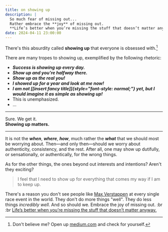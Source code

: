 ```yaml
---
title: on showing up
description: |
  So much fear of missing out...  
  Rather embrace the **joy** of missing out.  
  **Life’s better when you’re missing the stuff that doesn’t matter anyway.**
date: 2024-04-11 23:00:00
---
```


There's this absurdity called **showing up**
that everyone is obsessed with.[^1]

There are many tropes to showing up, exemplified by the following rhetoric:

- _**Success is showing up every day.**_
- _**Show up and you're halfway there.**_
- _**Show up as the _real_ you!**_
- _**I showed up for a year and look at me now!**_
- _**I am not [\[insert fancy title\]]{style="font-style: normal;"} yet, but I would imagine it as simple as showing up!**_
- This is unemphasized.
- ...

---

Sure. We get it.  
**Showing up matters.**

---

It is not the **_when_**, **_where_**, **_how_**, much rather the **_what_**
that we should most be worrying about.
Then&mdash;and only then&mdash;should we worry about authenticity, consistency, and the rest.
After all, one may show up dutifully, or sensationally, or authentically,
for the wrong things.

<!-- :br

> Show up for, and do, what you intend to do. -->

As for the other things, the ones beyond out interests and intentions?
Aren't they exciting?

> I feel that I need to show up for everything that comes my way
> if I am to keep up.

There's a reason you don't see people like [Max Verstappen][max] at every single
race event in the world.
They don't do more things "well".
They do less things _incredibly well_.
And so should we.
Embrace the joy of missing out.
:br :br [Life’s better when you’re missing the stuff that doesn’t matter anyway.][37-signals]

[37-signals]:      https://37signals.com/29

[^1]: Don't believe me? Open up [medium.com][medium] and check for yourself.

[medium]: https://medium.com
[max]:    https://www.formula1.com/en/drivers/max-verstappen.html
